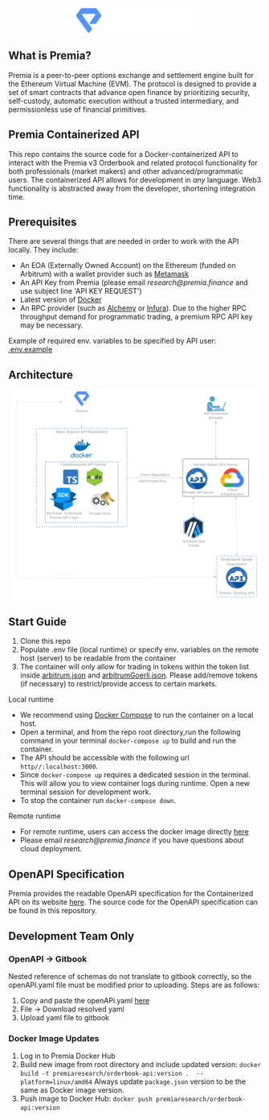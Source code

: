 <p align="center">
  <img src="img/premia.png" alt='logo' height="50">
</p>

## What is Premia?
Premia is a peer-to-peer options exchange and settlement engine built for the Ethereum Virtual Machine (EVM). 
The protocol is designed to provide a set of smart contracts that advance open finance by prioritizing security, 
self-custody, automatic execution without a trusted intermediary, and permissionless use of financial primitives.

## Premia Containerized API
This repo contains the source code for a Docker-containerized API to interact with the Premia v3 Orderbook and 
related protocol functionality for both professionals (market makers) and other advanced/programmatic users. The containerized API allows for development in _any_ language. Web3 functionality is abstracted away from the developer, shortening integration time.

## Prerequisites
There are several things that are needed in order to work with the API locally. They include:

- An EOA (Externally Owned Account) on the Ethereum (funded on Arbitrum) with a wallet provider such as [Metamask](https://metamask.io/)
- An API Key from Premia (please email _research@premia.finance_ and use subject line 'API KEY REQUEST')
- Latest version of [Docker](https://docs.docker.com/get-docker/)
- An RPC provider (such as [Alchemy](https://www.alchemy.com/) or [Infura](https://www.infura.io/)). Due 
  to the higher RPC throughput demand for programmatic trading, a premium RPC API key may be necessary. 

Example of required env. variables to be specified by API user: [.env.example](.env.example)

## Architecture
<p align="center">
  <img src="img/architecture.png" alt='architecture' width="600">
</p>

## Start Guide
1. Clone this repo
2. Populate .env file (local runtime) or specify env. variables on the remote host (server) to be readable from the container
3. The container will only allow for trading in tokens within the token list inside [arbitrum.json](src%2Fconfig%2Farbitrum.json) 
   and [arbitrumGoerli.json](src%2Fconfig%2FarbitrumGoerli.json).  Please add/remove tokens (if necessary) to restrict/provide access to certain markets.

Local runtime
- We recommend using [Docker Compose](https://docs.docker.com/compose/) to run the container on a local host. 
- Open a terminal, and from the repo root directory,run the following command in your terminal `docker-compose up` to 
  build and run the container. 
- The API should be accessible with the following url `http//:localhost:3000`. 
- Since `docker-compose up` requires a dedicated session in the terminal. This will allow you to view container 
  logs during runtime. Open a new terminal session for development work. 
- To stop the container run `docker-compose down`.

Remote runtime
- For remote runtime, users can access the docker image directly [here](https://hub.docker.com/r/premiaresearch/orderbook-api)
- Please email _research@premia.finance_ if you have questions about cloud deployment.

## OpenAPI Specification
Premia provides the readable OpenAPI specification for the Containerized API on its website [here](https://docs.premia.blue/developer-center/api/containerized-api/api-specification).
The source code for the OpenAPI specification can be found in this repository.

## Development Team Only
### OpenAPI -> Gitbook
Nested reference of schemas do not translate to gitbook correctly, so the openAPI.yaml file must be modified prior 
to uploading. Steps are as follows:

1. Copy and paste the openAPi.yaml [here](https://editor-next.swagger.io/)
2. File -> Download resolved yaml
3. Upload yaml file to gitbook

### Docker Image Updates 
1. Log in to Premia Docker Hub
2. Build new image from root directory and include updated version: 
```docker build -t premiaresearch/orderbook-api:version .  --platform=linux/amd64```
Always update `package.json` version to be the same as Docker image version.
3. Push image to Docker Hub:
```docker push premiaresearch/orderbook-api:version```
